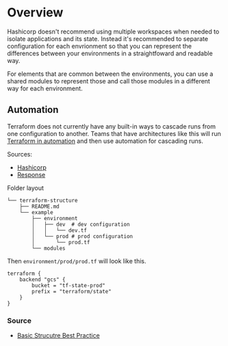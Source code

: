 # Overview

Hashicorp doesn't recommend using multiple workspaces when needed to isolate applications and its state. Instead it's recommended to separate configuration for each envrionment so that you can represent the differences between your environments in a straightfoward and readable way.

For elements that are common between the environments, you can use a shared modules to represent those and call those modules in a different way for each environment.

## Automation

Terraform does not currently have any built-in ways to cascade runs from one configuration to another. Teams that have architectures like this will run [Terraform in automation](https://learn.hashicorp.com/terraform/development/running-terraform-in-automation) and then use automation for cascading runs.

Sources:
* [Hashicorp](https://learn.hashicorp.com/terraform/development/running-terraform-in-automation)
* [Response](https://discuss.hashicorp.com/t/way-to-work-with-directory-structure/3698/4)

Folder layout

```
└── terraform-structure
    ├── README.md
    └── example
        ├── environment
        │   ├── dev  # dev configuration
        │   │   └── dev.tf 
        │   └── prod # prod configuration
        │       └── prod.tf
        └── modules
```

Then `environment/prod/prod.tf` will look like this.

```
terraform {
    backend "gcs" {
        bucket = "tf-state-prod"
        prefix = "terraform/state"
    }
}
```


### Source
* [Basic Strucutre Best Practice](https://github.com/hashicorp/terraform/issues/18632)